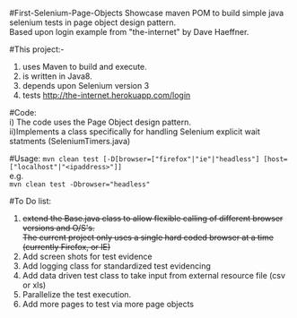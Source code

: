
#First-Selenium-Page-Objects
Showcase maven POM to build simple java selenium tests in page object design pattern.  
Based upon login example from "the-internet" by Dave Haeffner.

#This project:-<BR>
  1) uses Maven to build and execute.<BR>
  2) is written in Java8.<BR>
  3) depends upon Selenium version 3<BR>
  4) tests http://the-internet.herokuapp.com/login <BR>
  
#Code:<BR>
  i) The code uses the Page Object design pattern.<BR>
  ii)Implements a class specifically for handling Selenium explicit wait statments (SeleniumTimers.java)<BR>

#Usage:
`mvn clean test [-D[browser=["firefox"|"ie"|"headless"] [host=["localhost"|"<ipaddress>"]]`<BR>
e.g.<br>
`mvn clean test -Dbrowser="headless"`

#To Do list:
1)  ~~extend the Base.java class to allow flexible calling of different browser versions and O/S's.<BR>
    The current project only uses a single hard coded browser at a time (currently Firefox, or IE)~~<BR>
2)  Add screen shots for test evidence<BR>
3)  Add logging class for standardized test evidencing<BR>
4)  Add data driven test class to take input from external resource file (csv or xls)<BR>
5)  Parallelize the test execution.<BR>
6)  Add more pages to test via more page objects<BR>
